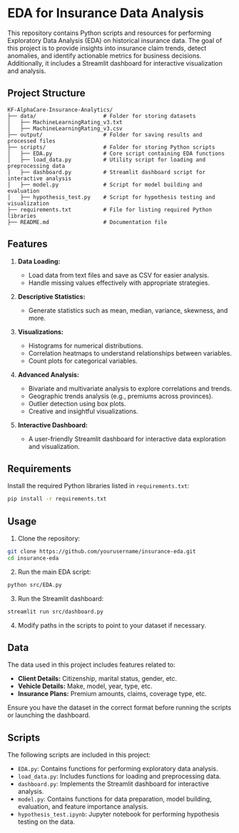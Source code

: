 # EDA for Insurance Data Analysis

This repository contains Python scripts and resources for performing Exploratory Data Analysis (EDA) on historical insurance data. The goal of this project is to provide insights into insurance claim trends, detect anomalies, and identify actionable metrics for business decisions. Additionally, it includes a Streamlit dashboard for interactive visualization and analysis.

## Project Structure

```
KF-AlphaCare-Insurance-Analytics/
├── data/                     # Folder for storing datasets
│   ├── MachineLearningRating_v3.txt
│   ├── MachineLearningRating_v3.csv
├── output/                   # Folder for saving results and processed files
├── scripts/                  # Folder for storing Python scripts
│   ├── EDA.py                # Core script containing EDA functions
│   ├── load_data.py          # Utility script for loading and preprocessing data
│   ├── dashboard.py          # Streamlit dashboard script for interactive analysis
│   ├── model.py              # Script for model building and evaluation
│   ├── hypothesis_test.py    # Script for hypothesis testing and visualization
├── requirements.txt          # File for listing required Python libraries
├── README.md                 # Documentation file
```

## Features

1. **Data Loading:**
   - Load data from text files and save as CSV for easier analysis.
   - Handle missing values effectively with appropriate strategies.

2. **Descriptive Statistics:**
   - Generate statistics such as mean, median, variance, skewness, and more.

3. **Visualizations:**
   - Histograms for numerical distributions.
   - Correlation heatmaps to understand relationships between variables.
   - Count plots for categorical variables.

4. **Advanced Analysis:**
   - Bivariate and multivariate analysis to explore correlations and trends.
   - Geographic trends analysis (e.g., premiums across provinces).
   - Outlier detection using box plots.
   - Creative and insightful visualizations.

5. **Interactive Dashboard:**
   - A user-friendly Streamlit dashboard for interactive data exploration and visualization.

## Requirements

Install the required Python libraries listed in `requirements.txt`:

```bash
pip install -r requirements.txt
```

## Usage

1. Clone the repository:

```bash
git clone https://github.com/yourusername/insurance-eda.git
cd insurance-eda
```

2. Run the main EDA script:

```bash
python src/EDA.py
```

3. Run the Streamlit dashboard:

```bash
streamlit run src/dashboard.py
```

4. Modify paths in the scripts to point to your dataset if necessary.

## Data

The data used in this project includes features related to:

- **Client Details:** Citizenship, marital status, gender, etc.
- **Vehicle Details:** Make, model, year, type, etc.
- **Insurance Plans:** Premium amounts, claims, coverage type, etc.

Ensure you have the dataset in the correct format before running the scripts or launching the dashboard.
## Scripts

The following scripts are included in this project:

- `EDA.py`: Contains functions for performing exploratory data analysis.
- `load_data.py`: Includes functions for loading and preprocessing data.
- `dashboard.py`: Implements the Streamlit dashboard for interactive analysis.
- `model.py`: Contains functions for data preparation, model building, evaluation, and feature importance analysis.
- `hypothesis_test.ipynb`: Jupyter notebook for performing hypothesis testing on the data.
